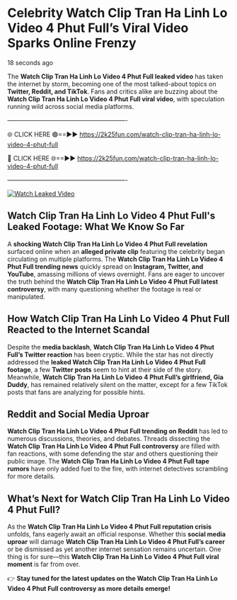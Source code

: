 # Celebrity Watch Clip Tran Ha Linh Lo Video 4 Phut Full’s Viral Video Sparks Online Frenzy

18 seconds ago

The **Watch Clip Tran Ha Linh Lo Video 4 Phut Full leaked video** has taken the internet by storm, becoming one of the most talked-about topics on **Twitter, Reddit, and TikTok**. Fans and critics alike are buzzing about the **Watch Clip Tran Ha Linh Lo Video 4 Phut Full viral video**, with speculation running wild across social media platforms.

———————————————————-

🌐 CLICK HERE 🟢==►► https://2k25fun.com/watch-clip-tran-ha-linh-lo-video-4-phut-full

🔴 CLICK HERE 🌐==►► https://2k25fun.com/watch-clip-tran-ha-linh-lo-video-4-phut-full

———————————————————-

[![Watch Leaked Video](https://miro.medium.com/v2/resize:fit:828/format:webp/1*cilzJN44JGOrTw9NJCrNHA.gif "Watch Leaked Video")](https://2k25fun.com/watch-clip-tran-ha-linh-lo-video-4-phut-full)

## **Watch Clip Tran Ha Linh Lo Video 4 Phut Full's Leaked Footage: What We Know So Far**  
A **shocking Watch Clip Tran Ha Linh Lo Video 4 Phut Full revelation** surfaced online when an **alleged private clip** featuring the celebrity began circulating on multiple platforms. The **Watch Clip Tran Ha Linh Lo Video 4 Phut Full trending news** quickly spread on **Instagram, Twitter, and YouTube**, amassing millions of views overnight. Fans are eager to uncover the truth behind the **Watch Clip Tran Ha Linh Lo Video 4 Phut Full latest controversy**, with many questioning whether the footage is real or manipulated.  

## **How Watch Clip Tran Ha Linh Lo Video 4 Phut Full Reacted to the Internet Scandal**  
Despite the **media backlash**, **Watch Clip Tran Ha Linh Lo Video 4 Phut Full’s Twitter reaction** has been cryptic. While the star has not directly addressed the **leaked Watch Clip Tran Ha Linh Lo Video 4 Phut Full footage**, a few **Twitter posts** seem to hint at their side of the story. Meanwhile, **Watch Clip Tran Ha Linh Lo Video 4 Phut Full’s girlfriend, Gia Duddy**, has remained relatively silent on the matter, except for a few TikTok posts that fans are analyzing for possible hints.  

## **Reddit and Social Media Uproar**  
**Watch Clip Tran Ha Linh Lo Video 4 Phut Full trending on Reddit** has led to numerous discussions, theories, and debates. Threads dissecting the **Watch Clip Tran Ha Linh Lo Video 4 Phut Full controversy** are filled with fan reactions, with some defending the star and others questioning their public image. The **Watch Clip Tran Ha Linh Lo Video 4 Phut Full tape rumors** have only added fuel to the fire, with internet detectives scrambling for more details.  

## **What’s Next for Watch Clip Tran Ha Linh Lo Video 4 Phut Full?**  
As the **Watch Clip Tran Ha Linh Lo Video 4 Phut Full reputation crisis** unfolds, fans eagerly await an official response. Whether this **social media uproar** will damage **Watch Clip Tran Ha Linh Lo Video 4 Phut Full’s career** or be dismissed as yet another internet sensation remains uncertain. One thing is for sure—this **Watch Clip Tran Ha Linh Lo Video 4 Phut Full viral moment** is far from over.  

👉 **Stay tuned for the latest updates on the Watch Clip Tran Ha Linh Lo Video 4 Phut Full controversy as more details emerge!**  